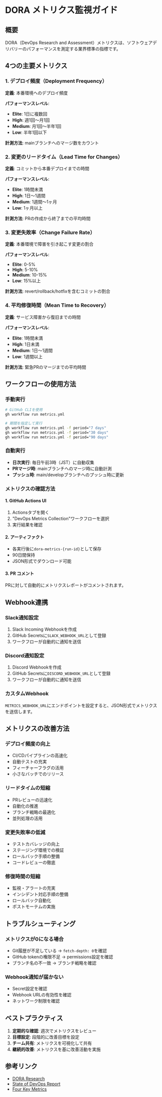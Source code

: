 # DORA メトリクス監視ガイド

## 概要

DORA（DevOps Research and
Assessment）メトリクスは、ソフトウェアデリバリーのパフォーマンスを測定する業界標準の指標です。

## 4つの主要メトリクス

### 1. デプロイ頻度（Deployment Frequency）

**定義**: 本番環境へのデプロイ頻度

**パフォーマンスレベル**:

- **Elite**: 1日に複数回
- **High**: 週1回〜月1回
- **Medium**: 月1回〜半年1回
- **Low**: 半年1回以下

**計測方法**: mainブランチへのマージ数をカウント

### 2. 変更のリードタイム（Lead Time for Changes）

**定義**: コミットから本番デプロイまでの時間

**パフォーマンスレベル**:

- **Elite**: 1時間未満
- **High**: 1日〜1週間
- **Medium**: 1週間〜1ヶ月
- **Low**: 1ヶ月以上

**計測方法**: PRの作成から終了までの平均時間

### 3. 変更失敗率（Change Failure Rate）

**定義**: 本番環境で障害を引き起こす変更の割合

**パフォーマンスレベル**:

- **Elite**: 0-5%
- **High**: 5-10%
- **Medium**: 10-15%
- **Low**: 15%以上

**計測方法**: revert/rollback/hotfixを含むコミットの割合

### 4. 平均修復時間（Mean Time to Recovery）

**定義**: サービス障害から復旧までの時間

**パフォーマンスレベル**:

- **Elite**: 1時間未満
- **High**: 1日未満
- **Medium**: 1日〜1週間
- **Low**: 1週間以上

**計測方法**: 緊急PRのマージまでの平均時間

## ワークフローの使用方法

### 手動実行

```bash
# GitHub CLIを使用
gh workflow run metrics.yml

# 期間を指定して実行
gh workflow run metrics.yml -f period="7 days"
gh workflow run metrics.yml -f period="30 days"
gh workflow run metrics.yml -f period="90 days"
```

### 自動実行

- **日次実行**: 毎日午前3時（JST）に自動収集
- **PRマージ時**: mainブランチへのマージ時に自動計測
- **プッシュ時**: main/developブランチへのプッシュ時に更新

### メトリクスの確認方法

#### 1. GitHub Actions UI

1. Actionsタブを開く
2. "DevOps Metrics Collection"ワークフローを選択
3. 実行結果を確認

#### 2. アーティファクト

- 各実行後に`dora-metrics-{run-id}`として保存
- 90日間保持
- JSON形式でダウンロード可能

#### 3. PR コメント

PRに対して自動的にメトリクスレポートがコメントされます。

## Webhook連携

### Slack通知設定

1. Slack Incoming Webhookを作成
2. GitHub Secretsに`SLACK_WEBHOOK_URL`として登録
3. ワークフローが自動的に通知を送信

### Discord通知設定

1. Discord Webhookを作成
2. GitHub Secretsに`DISCORD_WEBHOOK_URL`として登録
3. ワークフローが自動的に通知を送信

### カスタムWebhook

`METRICS_WEBHOOK_URL`にエンドポイントを設定すると、JSON形式でメトリクスを送信します。

## メトリクスの改善方法

### デプロイ頻度の向上

- CI/CDパイプラインの高速化
- 自動テストの充実
- フィーチャーフラグの活用
- 小さなバッチでのリリース

### リードタイムの短縮

- PRレビューの迅速化
- 自動化の推進
- ブランチ戦略の最適化
- 並列処理の活用

### 変更失敗率の低減

- テストカバレッジの向上
- ステージング環境での検証
- ロールバック手順の整備
- コードレビューの徹底

### 修復時間の短縮

- 監視・アラートの充実
- インシデント対応手順の整備
- ロールバック自動化
- ポストモーテムの実施

## トラブルシューティング

### メトリクスが0になる場合

- Git履歴が不足している → `fetch-depth: 0`を確認
- GitHub tokenの権限不足 → permissions設定を確認
- ブランチ名の不一致 → ブランチ戦略を確認

### Webhook通知が届かない

- Secret設定を確認
- Webhook URLの有効性を確認
- ネットワーク制限を確認

## ベストプラクティス

1. **定期的な確認**: 週次でメトリクスをレビュー
2. **目標設定**: 段階的に改善目標を設定
3. **チーム共有**: メトリクスを可視化して共有
4. **継続的改善**: メトリクスを基に改善活動を実施

## 参考リンク

- [DORA Research](https://dora.dev/)
- [State of DevOps Report](https://cloud.google.com/devops/state-of-devops)
- [Four Key Metrics](https://cloud.google.com/blog/products/devops-sre/using-the-four-keys-to-measure-your-devops-performance)

